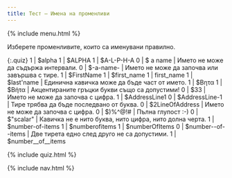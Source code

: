 ```yaml
---
title: Тест — Имена на променливи
---
```


{% include menu.html %}

Изберете променливите, които са именувани правилно.

{:.quiz}
1 | $alpha
1 | $ALPHA
1 | $A-L-P-H-A
0 | $ a name | Името не може да съдържа интервали.
0 | $-a-name- | Името не може да започва или завършва с тире.
1 | $FirstName
1 | $first_name
1 | first_name
1 | $last'name | Единична кавичка може да бъде част от името.
1 | $Βητα
1 | $Βήτα | Акцентираните гръцки букви също са допустими!
0 | $33 | Името не може да започва с цифра.
1 | $AddressLine1
0 | $AddressLine-1 | Тире трябва да бъде последвано от буква.
0 | $2LineOfAddress | Името не може да започва с цифра.
0 | $)%^@!# | Пълна глупост :-)
0 | $"scalar" | Кавичка не е нито буква, нито цифра, нито долна черта.
1 | $number-of-items
1 | $numberofitems
1 | $numberOfItems
0 | $number<span>-</span>-of<span>-</span>-items | Две тирета едно след друго не са допустими.
1 | $number__of__items

{% include quiz.html %}

{% include nav.html %}